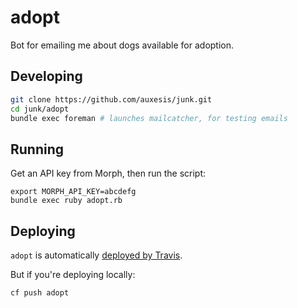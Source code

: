 # adopt

Bot for emailing me about dogs available for adoption.

## Developing

``` bash
git clone https://github.com/auxesis/junk.git
cd junk/adopt
bundle exec foreman # launches mailcatcher, for testing emails
```

## Running

Get an API key from Morph, then run the script:

```
export MORPH_API_KEY=abcdefg
bundle exec ruby adopt.rb
```

## Deploying

`adopt` is automatically [deployed by Travis](https://travis-ci.org/auxesis/junk).

But if you're deploying locally:

```
cf push adopt
```
